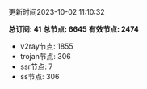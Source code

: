 更新时间2023-10-02 11:10:32

**总订阅: 41**
**总节点: 6645**
**有效节点: 2474**
- v2ray节点: 1855
- trojan节点: 306
- ssr节点: 7
- ss节点: 306
